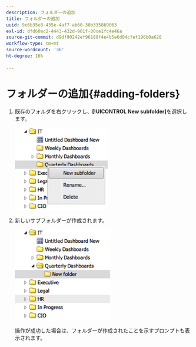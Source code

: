 ```yaml
---
description: フォルダーの追加
title: フォルダーの追加
uuid: 9e6b35e8-435e-4af7-ab60-30b335869063
exl-id: dfd60ac2-4443-432d-901f-00ce1fc4e46a
source-git-commit: d9df90242ef96188f4e4b5e6d04cfef196b0a628
workflow-type: tm+mt
source-wordcount: '36'
ht-degree: 16%

---
```


# フォルダーの追加{#adding-folders}

1. 既存のフォルダを右クリックし、**[!UICONTROL New subfolder]**&#x200B;を選択します。

   ![](assets/new_subfolder_1.png)

1. 新しいサブフォルダーが作成されます。

   ![](assets/new_subfolder_2.png)

   操作が成功した場合は、フォルダーが作成されたことを示すプロンプトも表示されます。
